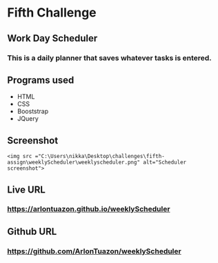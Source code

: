 # Fifth Challenge

##  Work Day Scheduler
### This is a daily planner that saves whatever tasks is entered.

## Programs used

  * HTML
  * CSS
  * Booststrap
  * JQuery

  ## Screenshot
    <img src ="C:\Users\nikka\Desktop\challenges\fifth-assign\weeklyScheduler\weeklyscheduler.png" alt="Scheduler screenshot">

  ## Live URL
  ### https://arlontuazon.github.io/weeklyScheduler
  ## Github URL
  ###  https://github.com/ArlonTuazon/weeklyScheduler
